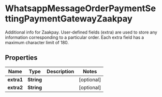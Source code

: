 

# WhatsappMessageOrderPaymentSettingPaymentGatewayZaakpay

Additional info for Zaakpay. User-defined fields (extra) are used to store any information corresponding to a particular order. Each extra field has a maximum character limit of 180.

## Properties

| Name | Type | Description | Notes |
|------------ | ------------- | ------------- | -------------|
|**extra1** | **String** |  |  [optional] |
|**extra2** | **String** |  |  [optional] |



